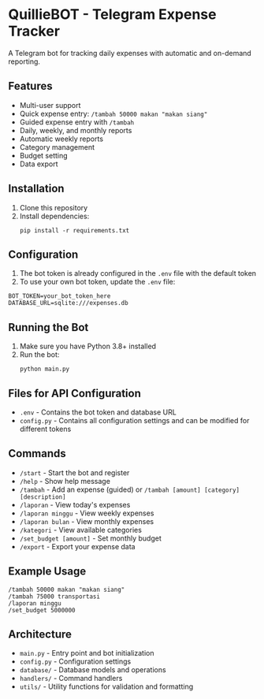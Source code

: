 # QuillieBOT - Telegram Expense Tracker

A Telegram bot for tracking daily expenses with automatic and on-demand reporting.

## Features

- Multi-user support
- Quick expense entry: `/tambah 50000 makan "makan siang"`
- Guided expense entry with `/tambah`
- Daily, weekly, and monthly reports
- Automatic weekly reports
- Category management
- Budget setting
- Data export

## Installation

1. Clone this repository
2. Install dependencies:
   ```
   pip install -r requirements.txt
   ```

## Configuration

1. The bot token is already configured in the `.env` file with the default token
2. To use your own bot token, update the `.env` file:

```
BOT_TOKEN=your_bot_token_here
DATABASE_URL=sqlite:///expenses.db
```

## Running the Bot

1. Make sure you have Python 3.8+ installed
2. Run the bot:
   ```
   python main.py
   ```

## Files for API Configuration

- `.env` - Contains the bot token and database URL
- `config.py` - Contains all configuration settings and can be modified for different tokens

## Commands

- `/start` - Start the bot and register
- `/help` - Show help message
- `/tambah` - Add an expense (guided) or `/tambah [amount] [category] [description]`
- `/laporan` - View today's expenses
- `/laporan minggu` - View weekly expenses
- `/laporan bulan` - View monthly expenses
- `/kategori` - View available categories
- `/set_budget [amount]` - Set monthly budget
- `/export` - Export your expense data

## Example Usage

```
/tambah 50000 makan "makan siang"
/tambah 75000 transportasi
/laporan minggu
/set_budget 5000000
```

## Architecture

- `main.py` - Entry point and bot initialization
- `config.py` - Configuration settings
- `database/` - Database models and operations
- `handlers/` - Command handlers
- `utils/` - Utility functions for validation and formatting

